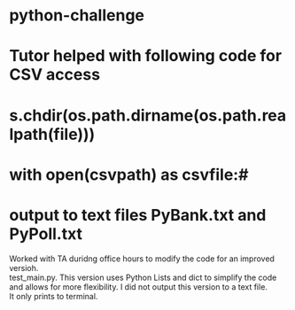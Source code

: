 # python-challenge

# Tutor helped with following code for  CSV access
# s.chdir(os.path.dirname(os.path.realpath(__file__)))
# with open(csvpath) as csvfile:# 

# output to text files PyBank.txt and PyPoll.txt

Worked with TA duridng office hours to modify the code for an improved versioh.  
test_main.py.  This version uses Python Lists and dict to simplify the code and 
allows for more flexibility.  I did not output this version to a text file.  
It only prints to terminal.  
